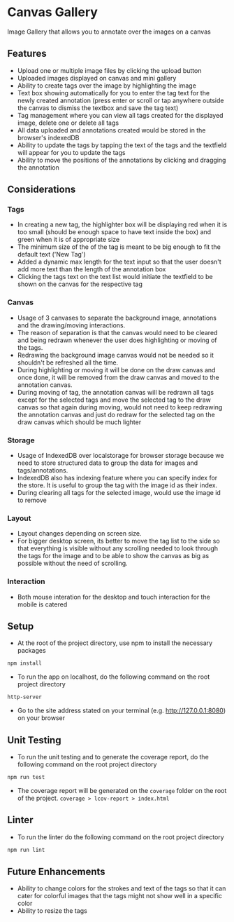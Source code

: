 # Canvas Gallery

Image Gallery that allows you to annotate over the images on a canvas

## Features

- Upload one or multiple image files by clicking the upload button
- Uploaded images displayed on canvas and mini gallery
- Ability to create tags over the image by highlighting the image
- Text box showing automatically for you to enter the tag text for the newly created annotation (press enter or scroll or tap anywhere outside the canvas to dismiss the textbox and save the tag text)
- Tag management where you can view all tags created for the displayed image, delete one or delete all tags
- All data uploaded and annotations created would be stored in the browser's indexedDB
- Ability to update the tags by tapping the text of the tags and the textfield will appear for you to update the tags
- Ability to move the positions of the annotations by clicking and dragging the annotation

## Considerations

### Tags

- In creating a new tag, the highlighter box will be displaying red when it is too small (should be enough space to have text inside the box) and green when it is of appropriate size
- The minimum size of the of the tag is meant to be big enough to fit the default text ('New Tag')
- Added a dynamic max length for the text input so that the user doesn't add more text than the length of the annotation box
- Clicking the tags text on the text list would initiate the textfield to be shown on the canvas for the respective tag

### Canvas

- Usage of 3 canvases to separate the background image, annotations and the drawing/moving interactions.
- The reason of separation is that the canvas would need to be cleared and being redrawn whenever the user does highlighting or moving of the tags.
- Redrawing the background image canvas would not be needed so it shouldn't be refreshed all the time.
- During highlighting or moving it will be done on the draw canvas and once done, it will be removed from the draw canvas and moved to the annotation canvas.
- During moving of tag, the annotation canvas will be redrawn all tags except for the selected tags and move the selected tag to the draw canvas so that again during moving, would not need to keep redrawing the annotation canvas and just do redraw for the selected tag on the draw canvas which should be much lighter

### Storage

- Usage of IndexedDB over localstorage for browser storage because we need to store structured data to group the data for images and tags/annotations.
- IndexedDB also has indexing feature where you can specify index for the store. It is useful to group the tag with the image id as their index.
- During clearing all tags for the selected image, would use the image id to remove

### Layout

- Layout changes depending on screen size.
- For bigger desktop screen, its better to move the tag list to the side so that everything is visible without any scrolling needed to look through the tags for the image and to be able to show the canvas as big as possible without the need of scrolling.

### Interaction

- Both mouse interation for the desktop and touch interaction for the mobile is catered

## Setup

- At the root of the project directory, use npm to install the necessary packages

```bash
npm install
```

- To run the app on localhost, do the following command on the root project directory

```bash
http-server
```

- Go to the site address stated on your terminal (e.g. http://127.0.0.1:8080) on your browser

## Unit Testing

- To run the unit testing and to generate the coverage report, do the following command on the root project directory

```bash
npm run test
```

- The coverage report will be generated on the `coverage` folder on the root of the project. `coverage > lcov-report > index.html`

## Linter

- To run the linter do the following command on the root project directory

```bash
npm run lint
```

## Future Enhancements

- Ability to change colors for the strokes and text of the tags so that it can cater for colorful images that the tags might not show well in a specific color
- Ability to resize the tags
